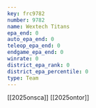 ```yaml
---
key: frc9782
number: 9782
name: Wextech Titans
epa_end: 0
auto_epa_end: 0
teleop_epa_end: 0
endgame_epa_end: 0
winrate: 0
district_epa_rank: 0
district_epa_percentile: 0
type: Team
---
```

[[2025onsca]]
[[2025ontor]]
